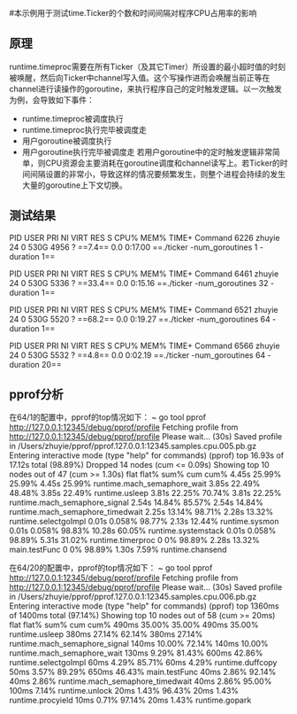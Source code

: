 #本示例用于测试time.Ticker的个数和时间间隔对程序CPU占用率的影响

## 原理
runtime.timeproc需要在所有Ticker（及其它Timer）所设置的最小超时值的时刻被唤醒，然后向Ticker中channel写入值。这个写操作进而会唤醒当前正等在channel进行读操作的goroutine，来执行程序自己的定时触发逻辑。以一次触发为例，会导致如下事件：
- runtime.timeproc被调度执行
- runtime.timeproc执行完毕被调度走
- 用户goroutine被调度执行
- 用户goroutine执行完毕被调度走
若用户goroutine中的定时触发逻辑非常简单，则CPU资源会主要消耗在goroutine调度和channel读写上。若Ticker的时间间隔设置的非常小，导致这样的情况要频繁发生，则整个进程会持续的发生大量的goroutine上下文切换。

## 测试结果
  PID USER      PRI  NI  VIRT   RES S CPU% MEM%   TIME+  Command
 6226 zhuyie     24   0  530G  4956 ?  ==7.4==  0.0  0:17.00 ==./ticker -num_goroutines 1 -duration 1==

  PID USER      PRI  NI  VIRT   RES S CPU% MEM%   TIME+  Command
 6461 zhuyie     24   0  530G  5336 ? ==33.4==  0.0  0:15.16 ==./ticker -num_goroutines 32 -duration 1==

  PID USER      PRI  NI  VIRT   RES S CPU% MEM%   TIME+  Command
 6521 zhuyie     24   0  530G  5520 ? ==68.2==  0.0  0:19.27 ==./ticker -num_goroutines 64 -duration 1==

  PID USER      PRI  NI  VIRT   RES S CPU% MEM%   TIME+  Command
 6566 zhuyie     24   0  530G  5532 ?  ==4.8==  0.0  0:02.19 ==./ticker -num_goroutines 64 -duration 20==

## pprof分析
在64/1的配置中，pprof的top情况如下：
~ go tool pprof http://127.0.0.1:12345/debug/pprof/profile
Fetching profile from http://127.0.0.1:12345/debug/pprof/profile
Please wait... (30s)
Saved profile in /Users/zhuyie/pprof/pprof.127.0.0.1:12345.samples.cpu.005.pb.gz
Entering interactive mode (type "help" for commands)
(pprof) top
16.93s of 17.12s total (98.89%)
Dropped 14 nodes (cum <= 0.09s)
Showing top 10 nodes out of 47 (cum >= 1.30s)
      flat  flat%   sum%        cum   cum%
     4.45s 25.99% 25.99%      4.45s 25.99%  runtime.mach_semaphore_wait
     3.85s 22.49% 48.48%      3.85s 22.49%  runtime.usleep
     3.81s 22.25% 70.74%      3.81s 22.25%  runtime.mach_semaphore_signal
     2.54s 14.84% 85.57%      2.54s 14.84%  runtime.mach_semaphore_timedwait
     2.25s 13.14% 98.71%      2.28s 13.32%  runtime.selectgoImpl
     0.01s 0.058% 98.77%      2.13s 12.44%  runtime.sysmon
     0.01s 0.058% 98.83%     10.28s 60.05%  runtime.systemstack
     0.01s 0.058% 98.89%      5.31s 31.02%  runtime.timerproc
         0     0% 98.89%      2.28s 13.32%  main.testFunc
         0     0% 98.89%      1.30s  7.59%  runtime.chansend

在64/20的配置中，pprof的top情况如下：
~ go tool pprof http://127.0.0.1:12345/debug/pprof/profile
Fetching profile from http://127.0.0.1:12345/debug/pprof/profile
Please wait... (30s)
Saved profile in /Users/zhuyie/pprof/pprof.127.0.0.1:12345.samples.cpu.006.pb.gz
Entering interactive mode (type "help" for commands)
(pprof) top
1360ms of 1400ms total (97.14%)
Showing top 10 nodes out of 58 (cum >= 20ms)
      flat  flat%   sum%        cum   cum%
     490ms 35.00% 35.00%      490ms 35.00%  runtime.usleep
     380ms 27.14% 62.14%      380ms 27.14%  runtime.mach_semaphore_signal
     140ms 10.00% 72.14%      140ms 10.00%  runtime.mach_semaphore_wait
     130ms  9.29% 81.43%      600ms 42.86%  runtime.selectgoImpl
      60ms  4.29% 85.71%       60ms  4.29%  runtime.duffcopy
      50ms  3.57% 89.29%      650ms 46.43%  main.testFunc
      40ms  2.86% 92.14%       40ms  2.86%  runtime.mach_semaphore_timedwait
      40ms  2.86% 95.00%      100ms  7.14%  runtime.unlock
      20ms  1.43% 96.43%       20ms  1.43%  runtime.procyield
      10ms  0.71% 97.14%       20ms  1.43%  runtime.gopark
